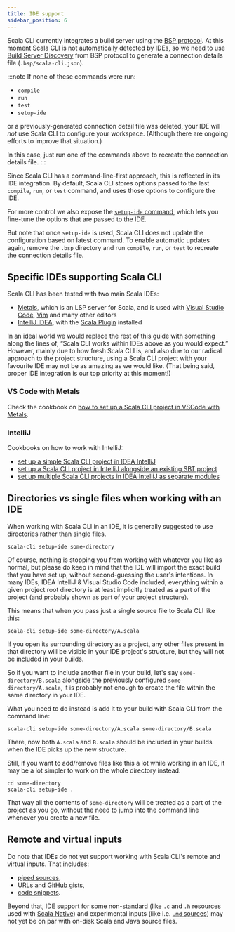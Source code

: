 ```yaml
---
title: IDE support
sidebar_position: 6
---
```


Scala CLI currently integrates a build server using the [BSP protocol](https://build-server-protocol.github.io/).
At this moment Scala CLI is not automatically detected by IDEs, so we need to
use [Build Server Discovery](https://build-server-protocol.github.io/docs/server-discovery.html) from BSP protocol to
generate a connection details file (`.bsp/scala-cli.json`).

:::note
If none of these commands were run:

- `compile`
- `run`
- `test`
- `setup-ide`

or a previously-generated connection detail file was deleted, your IDE will *not* use Scala CLI to configure your
workspace. (Although there are ongoing efforts to improve that situation.)

In this case, just run one of the commands above to recreate the connection details file.
:::

Since Scala CLI has a command-line-first approach, this is reflected in its IDE integration.
By default, Scala CLI stores options passed to the last `compile`, `run`, or `test` command, and uses those options to
configure the IDE.

For more control we also expose the [`setup-ide` command](../../commands/setup-ide.md), which lets you fine-tune the
options that are passed to the IDE.

But note that once `setup-ide` is used, Scala CLI does not update the configuration based on latest command.
To enable automatic updates again, remove the `.bsp` directory and run `compile`, `run`, or `test` to recreate the
connection details file.

## Specific IDEs supporting Scala CLI

Scala CLI has been tested with two main Scala IDEs:

- [Metals](https://scalameta.org/metals/), which is an LSP server for Scala, and is used
  with [Visual Studio Code](https://code.visualstudio.com/), [Vim](https://www.vim.org/) and many other editors
- [IntelliJ IDEA](https://www.jetbrains.com/idea/), with
  the [Scala Plugin](https://confluence.jetbrains.com/display/SCA/Scala+Plugin+for+IntelliJ+IDEA?_ga=2.54176744.1963952405.1634470110-410935139.1631638301)
  installed

In an ideal world we would replace the rest of this guide with something along the lines of, “Scala CLI works within
IDEs above as you would expect.” However, mainly due to how fresh Scala CLI is, and also due to our radical approach to
the project structure, using a Scala CLI project with your favourite IDE may not be as amazing as we would like. (That
being said, proper IDE integration is our top priority at this moment!)

### VS Code with Metals

Check the cookbook on [how to set up a Scala CLI project in VSCode with Metals](../../cookbooks/ide/vscode.md).

### IntelliJ

Cookbooks on how to work with IntelliJ:

- [set up a simple Scala CLI project in IDEA IntelliJ](../../cookbooks/ide/intellij.md)
- [set up a Scala CLI project in IntelliJ alongside an existing SBT project](../../cookbooks/ide/intellij-sbt-with-bsp.md)
- [set up multiple Scala CLI projects in IDEA IntelliJ as separate modules](../../cookbooks/ide/intellij-multi-bsp.md)

## Directories vs single files when working with an IDE

When working with Scala CLI in an IDE, it is generally suggested to use directories rather than single files.

```shell
scala-cli setup-ide some-directory
```

Of course, nothing is stopping you from working with whatever you like as normal,
but please do keep in mind that the IDE will import the exact build that you have set up,
without second-guessing the user's intentions. In many IDEs, IDEA IntelliJ & Visual Studio Code included,
everything within a given project root directory is at least implicitly treated as
a part of the project (and probably shown as part of your project structure).

This means that when you pass just a single source file to Scala CLI like this:

```shell
scala-cli setup-ide some-directory/A.scala
```

If you open its surrounding directory as a project, any other files present in that directory will be visible
in your IDE project's structure, but they will not be included in your builds.

So if you want to include another file in your build, let's say `some-directory/B.scala`
alongside the previously configured `some-directory/A.scala`, it is probably not enough
to create the file within the same directory in your IDE.

What you need to do instead is add it to your build with Scala CLI from the command line:

```shell
scala-cli setup-ide some-directory/A.scala some-directory/B.scala
```

There, now both `A.scala` and `B.scala` should be included in your builds when the IDE picks up the new structure.

Still, if you want to add/remove files like this a lot while working in an IDE,
it may be a lot simpler to work on the whole directory instead:

```shell
cd some-directory
scala-cli setup-ide .
```

That way all the contents of `some-directory` will be treated as a part of the project as you go,
without the need to jump into the command line whenever you create a new file.

## Remote and virtual inputs

Do note that IDEs do not yet support working with Scala CLI's remote and virtual inputs. That includes:

- [piped sources](../advanced/piping.md),
- URLs and [GitHub gists](../../cookbooks/introduction/gists.md),
- [code snippets](../advanced/snippets.md).

Beyond that, IDE support for some non-standard (like `.c` and `.h` resources used
with [Scala Native](../advanced/scala-native.md)) and experimental inputs (like i.e. [`.md` sources](../power/markdown.md)) may not yet
be on par with on-disk Scala and Java source files.
